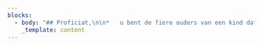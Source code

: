 ```yaml
---
blocks:
  - body: "## Proficiat,\n\n*   u bent de fiere ouders van een kind dat wil opgenomen worden in onze gemeenschap\_**(kinderdoop)**\n*   u bent een volwassene en beslist nu van te willen opgenomen worden in onze levende gemeenschap\_**(volwassen doop)**\_.\_\n\nGraag willen wij met jullie/u op weg gaan naar deze dag.\n\nTijdens deze doopviering\_zal\_u of uw kind opgenomen worden in onze gemeenschap en zal zijn of haar naam worden geschreven in de palm van Gods hand.\n\nGelieve tijdig contact op te nemen met het parochiesecretariaat op (016) 250 459 of rechtstreeks met de pastoraal werker: Lieven.Dries@telenet.be\n\nDe doopviering wordt altijd voorafgegaan door een doopgesprek. Daarin zal niet alleen de viering aan bod komen maar wordt ook de zin en betekenis van het doopsel besproken.\n\nDe datum van de doopviering wordt afgesproken met de voorganger.\n\n### Welkom in onze gemeenschap!\n"
    _template: content
---
```


